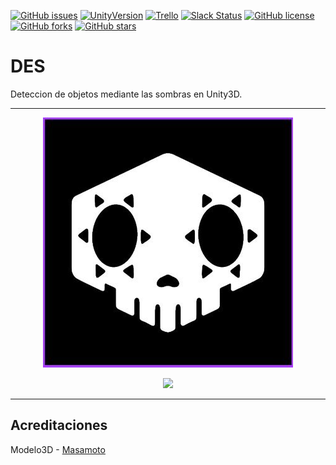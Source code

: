 [![GitHub issues](https://img.shields.io/github/issues/MoonAntonio/DES.svg)](https://github.com/MoonAntonio/DES/issues)
[![UnityVersion](https://img.shields.io/badge/Unity-5.5.2p4-orange.svg)](https://unity3d.com/es)
[![Trello](https://img.shields.io/badge/Trello-OFF-red.svg)](https://github.com/MoonAntonio/DES)
[![Slack Status](https://moonantonio.herokuapp.com/badge.svg)](https://moonantonio.herokuapp.com/)
[![GitHub license](https://img.shields.io/github/license/MoonAntonio/DES.svg)](https://github.com/MoonAntonio/DES/blob/master/LICENSE)
[![GitHub forks](https://img.shields.io/github/forks/MoonAntonio/DES.svg)](https://github.com/MoonAntonio/DES/network)
[![GitHub stars](https://img.shields.io/github/stars/MoonAntonio/DES.svg)](https://github.com/MoonAntonio/DES/stargazers)

# DES
Deteccion de objetos mediante las sombras en Unity3D.

---
<p align="center"><img src="https://github.com/MoonAntonio/DES/blob/master/res/Icon.jpg"></p>
<p align="center"><img src="https://github.com/MoonAntonio/DES/blob/master/res/prev.gif"></p>

---


## Acreditaciones

Modelo3D - [Masamoto][1]

[1]: https://assetstore.unity.com/packages/3d/characters/sd-martial-arts-girl-xia-chan-102300